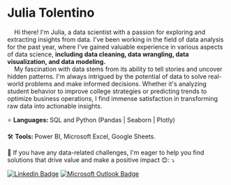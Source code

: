 
# Julia Tolentino

<p align="left"> 
&nbsp; &nbsp; 
  Hi there! I'm Julia, a data scientist with a passion for exploring and extracting insights from data. I've been working in the field of data analysis for the past year, where I've gained valuable experience in various aspects of data science, <b> including data cleaning, data wrangling, data visualization, and data modeling. </b> <br>
&nbsp; &nbsp; 
  My fascination with data stems from its ability to tell stories and uncover hidden patterns. I'm always intrigued by the potential of data to solve real-world problems and make informed decisions. Whether it's analyzing student behavior to improve college strategies or predicting trends to optimize business operations, I find immense satisfaction in transforming raw data into actionable insights.
</p>

<p align="left">
  ⭐ <b> Languages: </b> SQL and Python (Pandas | Seaborn | Plotly)
</p>

<p align="left">
  🛠️  <b> Tools: </b> Power BI, Microsoft Excel, Google Sheets.
</p>

<p align="left">
  💌  If you have any data-related challenges, I'm eager to help you find solutions that drive value and make a positive impact 😊: ⤵️
</p>

[![Linkedin Badge](https://img.shields.io/badge/-Julia%20Tolentino-0077B5?style=flat-square&logo=Linkedin&logoColor=white&link=https://www.linkedin.com/in/julia-tolentino/)](https://www.linkedin.com/in/julia-tolentino/) 
[![Microsoft Outlook Badge](https://img.shields.io/badge/-julia.tolentino@hotmail.com-0078D4?style=flat-square&logo=microsoft-outlook&logoColor=white&link=mailto:julia.tolentino@hotmail.com)](mailto:julia.tolentino@hotmail.com)

